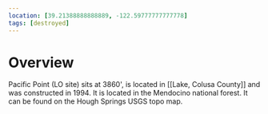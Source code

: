 ```yaml
---
location: [39.21388888888889, -122.59777777777778]
tags: [destroyed]
---
```


# Overview

Pacific Point (LO site) sits at 3860', is located in [[Lake, Colusa County]] and was constructed in 1994. It is located in the Mendocino national forest. It can be found on the Hough Springs USGS topo map.

